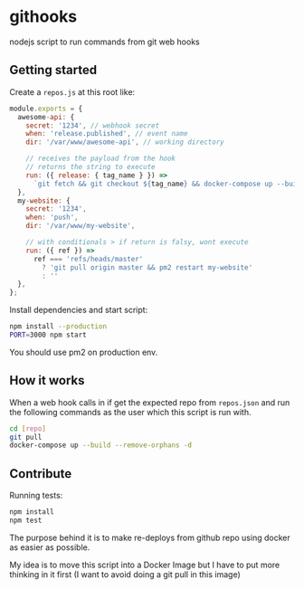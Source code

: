 # githooks

nodejs script to run commands from git web hooks

## Getting started

Create a `repos.js` at this root like:

```js
module.exports = {
  awesome-api: {
    secret: '1234', // webhook secret
    when: 'release.published', // event name
    dir: '/var/www/awesome-api', // working directory

    // receives the payload from the hook
    // returns the string to execute
    run: ({ release: { tag_name } }) =>
      `git fetch && git checkout ${tag_name} && docker-compose up --build --remove-orphans -d`
  },
  my-website: {
    secret: '1234',
    when: 'push',
    dir: '/var/www/my-website',

    // with conditionals > if return is falsy, wont execute
    run: ({ ref }) =>
      ref === 'refs/heads/master'
        ? 'git pull origin master && pm2 restart my-website'
        : ''
  },
};
```

Install dependencies and start script:

```bash
npm install --production
PORT=3000 npm start
```

You should use pm2 on production env.

## How it works

When a web hook calls in if get the expected repo from `repos.json` and run the following commands as the user which this script is run with.

```bash
cd [repo]
git pull
docker-compose up --build --remove-orphans -d
```

## Contribute

Running tests:

```bash
npm install
npm test
```

The purpose behind it is to make re-deploys from github repo using docker as easier as possible.

My idea is to move this script into a Docker Image but I have to put more thinking in it first (I want to avoid doing a git pull in this image)
